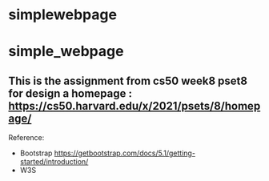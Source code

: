 # simplewebpage

# simple_webpage

## This is the assignment from cs50 week8 pset8 for design a homepage : https://cs50.harvard.edu/x/2021/psets/8/homepage/


Reference:
- Bootstrap https://getbootstrap.com/docs/5.1/getting-started/introduction/
- W3S

